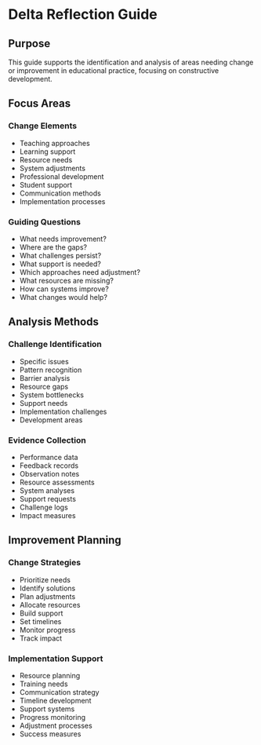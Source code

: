 # Delta Reflection Guide

## Purpose
This guide supports the identification and analysis of areas needing change or improvement in educational practice, focusing on constructive development.

## Focus Areas

### Change Elements
- Teaching approaches
- Learning support
- Resource needs
- System adjustments
- Professional development
- Student support
- Communication methods
- Implementation processes

### Guiding Questions
- What needs improvement?
- Where are the gaps?
- What challenges persist?
- What support is needed?
- Which approaches need adjustment?
- What resources are missing?
- How can systems improve?
- What changes would help?

## Analysis Methods

### Challenge Identification
- Specific issues
- Pattern recognition
- Barrier analysis
- Resource gaps
- System bottlenecks
- Support needs
- Implementation challenges
- Development areas

### Evidence Collection
- Performance data
- Feedback records
- Observation notes
- Resource assessments
- System analyses
- Support requests
- Challenge logs
- Impact measures

## Improvement Planning

### Change Strategies
- Prioritize needs
- Identify solutions
- Plan adjustments
- Allocate resources
- Build support
- Set timelines
- Monitor progress
- Track impact

### Implementation Support
- Resource planning
- Training needs
- Communication strategy
- Timeline development
- Support systems
- Progress monitoring
- Adjustment processes
- Success measures
